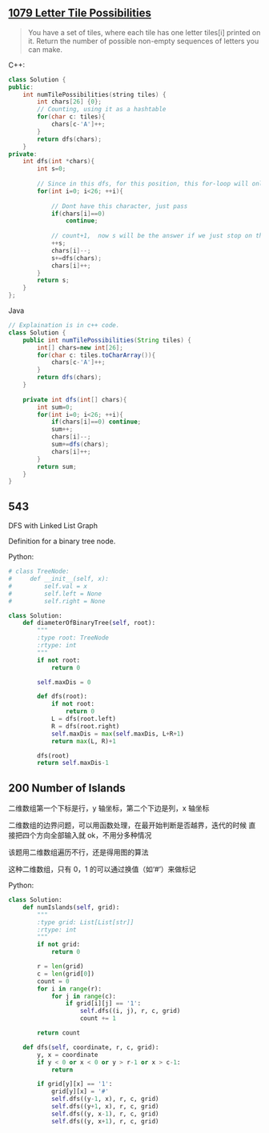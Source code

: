 ## [1079 Letter Tile Possibilities](https://leetcode.com/problems/letter-tile-possibilities/)

> You have a set of tiles, where each tile has one letter tiles\[i\] printed on it.  Return the number of possible non-empty sequences of letters you can make.

C++:

```cpp
class Solution {
public:
    int numTilePossibilities(string tiles) {
        int chars[26] {0};
        // Counting, using it as a hashtable
        for(char c: tiles){
            chars[c-'A']++;
        }
        return dfs(chars);
    }
private:
    int dfs(int *chars){
        int s=0;
        
        // Since in this dfs, for this position, this for-loop will only get one character once, it avoids duplicating.
        for(int i=0; i<26; ++i){
            
            // Dont have this character, just pass
            if(chars[i]==0)
                continue;
            
            // count+1,  now s will be the answer if we just stop on this position.
            ++s;
            chars[i]--;
            s+=dfs(chars);
            chars[i]++;
        }
        return s;
    }
};
```

Java

```Java
// Explaination is in c++ code.
class Solution {
    public int numTilePossibilities(String tiles) {
        int[] chars=new int[26];
        for(char c: tiles.toCharArray()){
            chars[c-'A']++;
        }
        return dfs(chars);
    }
    
    private int dfs(int[] chars){
        int sum=0;
        for(int i=0; i<26; ++i){
            if(chars[i]==0) continue;
            sum++;
            chars[i]--;
            sum+=dfs(chars);
            chars[i]++;
        }
        return sum;
    }
}
```

## 543 

DFS with Linked List Graph 

Definition for a binary tree node.

Python:

```py
# class TreeNode:
#     def __init__(self, x):
#         self.val = x
#         self.left = None
#         self.right = None

class Solution:
    def diameterOfBinaryTree(self, root):
        """
        :type root: TreeNode
        :rtype: int
        """
        if not root:
            return 0

        self.maxDis = 0

        def dfs(root):
            if not root:
                return 0
            L = dfs(root.left)
            R = dfs(root.right)
            self.maxDis = max(self.maxDis, L+R+1)
            return max(L, R)+1

        dfs(root)
        return self.maxDis-1
```

##   200 Number of Islands 

二维数组第一个下标是行，y 轴坐标，第二个下边是列，x 轴坐标

二维数组的边界问题，可以用函数处理，在最开始判断是否越界，迭代的时候 直接把四个方向全部输入就 ok，不用分多种情况

该题用二维数组遍历不行，还是得用图的算法

这种二维数组，只有 0，1 的可以通过换值（如‘#’）来做标记

Python:

```py
class Solution:
    def numIslands(self, grid):
        """
        :type grid: List[List[str]]
        :rtype: int
        """
        if not grid:
            return 0

        r = len(grid)
        c = len(grid[0])
        count = 0
        for i in range(r):
            for j in range(c):
                if grid[i][j] == '1':
                    self.dfs((i, j), r, c, grid)
                    count += 1

        return count

    def dfs(self, coordinate, r, c, grid):
        y, x = coordinate
        if y < 0 or x < 0 or y > r-1 or x > c-1:
            return

        if grid[y][x] == '1':
            grid[y][x] = '#'
            self.dfs((y-1, x), r, c, grid)
            self.dfs((y+1, x), r, c, grid)
            self.dfs((y, x-1), r, c, grid)
            self.dfs((y, x+1), r, c, grid)
```

